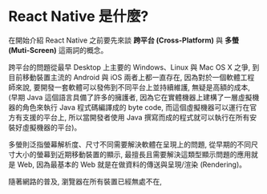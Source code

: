 # React Native 是什麼?
在開始介紹 React Native 之前要先來談 **跨平台 (Cross-Platform)** 與 **多螢 (Muti-Screen)** 這兩詞的概念。

跨平台的問題從最早 Desktop 上主要的 Windows、Linux 與 Mac OS X 之爭, 到目前移動裝置主流的 Android 與 iOS 兩者上都一直存在, 因為對於一個軟體工程師來說, 要開發一套軟體可以發佈到不同平台上並持續維護, 無疑是高額的成本, (早期 Java 這個語言具備了許多的擁護者, 因為它在實體機器上建構了一層虛擬機器的角色來執行 Java 程式碼編譯成的 byte code, 而這個虛擬機器可以運行在官方有支援的平台上, 所以當開發者使用 Java 撰寫而成的程式就可以執行在所有安裝好虛擬機器的平台)。

多螢則泛指螢幕解析度、尺寸不同需要解決軟體在呈現上的問題, 從早期的不同尺寸大小的螢幕到近期移動裝置的顯示, 最擅長且需要解決這類型顯示問題的應用就是 Web, 因為最基本的 Web 就是在做資料的傳送與呈現/渲染 (Rendering)。

隨著網路的普及, 瀏覽器在所有裝置已經無處不在, 